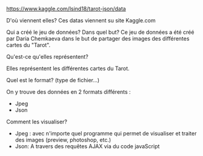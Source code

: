https://www.kaggle.com/lsind18/tarot-json/data 

D'où viennent elles?
Ces datas viennent su site Kaggle.com 

Qui a créé le jeu de données? Dans quel but?
Ce jeu de données a été créé par Daria Chemkaeva dans le but de partager des images des différentes cartes du "Tarot". 

Qu'est-ce qu'elles représentent?

Elles représentent les différentes cartes du Tarot. 

Quel est le format? (type de fichier...)

On y trouve des données en 2 formats différents : 

- Jpeg
- Json

Comment les visualiser?

- Jpeg : avec n'importe quel programme qui permet de visualiser et traiter  des images (preview, photoshop, etc.)
- Json: A travers des requêtes AJAX via du code javaScript

